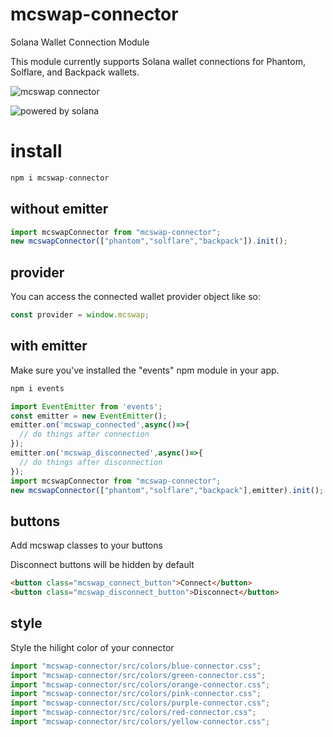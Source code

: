 # mcswap-connector
Solana Wallet Connection Module 

This module currently supports Solana wallet connections for Phantom, Solflare, and Backpack wallets.

![mcswap connector](https://repository-images.githubusercontent.com/950157346/52497295-4d7a-49bd-8d18-81dfdf0a9881)

![powered by solana](https://cd6na2lma222gpigviqcpr5n7uewgxd7uhockofelflsuaop7oiq.arweave.net/EPzQaWwGtaM9BqogJ8et_QljXH-h3CU4pFlXKgHP-5E)


# install
```javascript
npm i mcswap-connector
```

## without emitter
```javascript
import mcswapConnector from "mcswap-connector";
new mcswapConnector(["phantom","solflare","backpack"]).init();
```

## provider 
You can access the connected wallet provider object like so:
```javascript
const provider = window.mcswap;
```

## with emitter
Make sure you've installed the "events" npm module in your app.
```html
npm i events
```
```javascript
import EventEmitter from 'events';
const emitter = new EventEmitter();
emitter.on('mcswap_connected',async()=>{
  // do things after connection
});
emitter.on('mcswap_disconnected',async()=>{
  // do things after disconnection
});
import mcswapConnector from "mcswap-connector";
new mcswapConnector(["phantom","solflare","backpack"],emitter).init();
```

## buttons
Add mcswap classes to your buttons

Disconnect buttons will be hidden by default
```html
<button class="mcswap_connect_button">Connect</button>
<button class="mcswap_disconnect_button">Disconnect</button>
```

## style
Style the hilight color of your connector
```javascript
import "mcswap-connector/src/colors/blue-connector.css";
import "mcswap-connector/src/colors/green-connector.css";
import "mcswap-connector/src/colors/orange-connector.css";
import "mcswap-connector/src/colors/pink-connector.css";
import "mcswap-connector/src/colors/purple-connector.css";
import "mcswap-connector/src/colors/red-connector.css";
import "mcswap-connector/src/colors/yellow-connector.css";
```